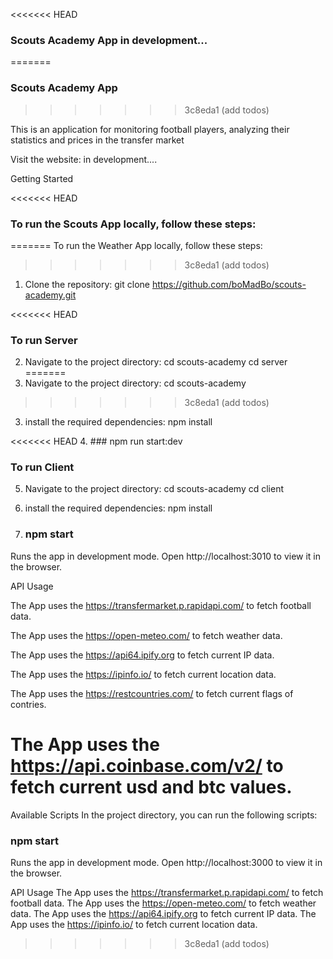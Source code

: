 <<<<<<< HEAD
### Scouts Academy App in development...
=======
### Scouts Academy App
>>>>>>> 3c8eda1 (add todos)

This is an application for monitoring football players, analyzing their statistics and prices in the transfer market

Visit the website: in development....

Getting Started

<<<<<<< HEAD
### To run the Scouts App locally, follow these steps:
=======
To run the Weather App locally, follow these steps:
>>>>>>> 3c8eda1 (add todos)

1. Clone the repository:
   git clone https://github.com/boMadBo/scouts-academy.git

<<<<<<< HEAD
### To run Server

2. Navigate to the project directory:
   cd scouts-academy
   cd server
=======
2. Navigate to the project directory:
   cd scouts-academy
>>>>>>> 3c8eda1 (add todos)

3. install the required dependencies:
   npm install

<<<<<<< HEAD
4. ### npm run start:dev

### To run Client

5. Navigate to the project directory:
   cd scouts-academy
   cd client

6. install the required dependencies:
   npm install

7. ### npm start

Runs the app in development mode. Open http://localhost:3010 to view it in the browser.

API Usage

The App uses the https://transfermarket.p.rapidapi.com/ to fetch football data.

The App uses the https://open-meteo.com/ to fetch weather data.

The App uses the https://api64.ipify.org to fetch current IP data.

The App uses the https://ipinfo.io/ to fetch current location data.

The App uses the https://restcountries.com/ to fetch current flags of contries.

The App uses the https://api.coinbase.com/v2/ to fetch current usd and btc values.
=======
Available Scripts
In the project directory, you can run the following scripts:

### npm start

Runs the app in development mode. Open http://localhost:3000 to view it in the browser.

API Usage
The App uses the https://transfermarket.p.rapidapi.com/ to fetch football data.
The App uses the https://open-meteo.com/ to fetch weather data.
The App uses the https://api64.ipify.org to fetch current IP data.
The App uses the https://ipinfo.io/ to fetch current location data.
>>>>>>> 3c8eda1 (add todos)
